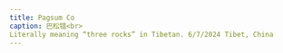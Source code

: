```yaml
---
title: Pagsum Co
caption: 巴松错<br>
Literally meaning “three rocks” in Tibetan. 6/7/2024 Tibet, China
---
```

